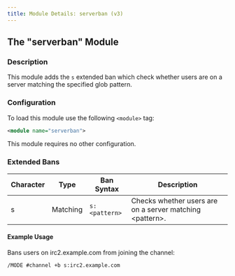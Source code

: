 ```yaml
---
title: Module Details: serverban (v3)
---
```


## The "serverban" Module

### Description

This module adds the `s` extended ban which check whether users are on a server matching the specified glob pattern.

### Configuration

To load this module use the following `<module>` tag:

```xml
<module name="serverban">
```

This module requires no other configuration.

### Extended Bans

Character | Type     | Ban Syntax    | Description
--------- | -------- | ------------- | -----------
s         | Matching | `s:<pattern>` | Checks whether users are on a server matching &lt;pattern&gt;.

#### Example Usage

Bans users on irc2.example.com from joining the channel:

```plaintext
/MODE #channel +b s:irc2.example.com
```
